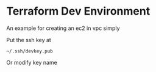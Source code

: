 # Terraform Dev Environment

An example for creating an ec2 in vpc simply

Put the ssh key at
```
~/.ssh/devkey.pub
```

Or modify key name
